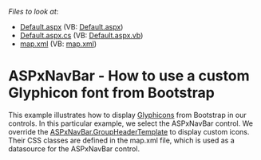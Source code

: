 <!-- default file list -->
*Files to look at*:

* [Default.aspx](./CS/Default.aspx) (VB: [Default.aspx](./VB/Default.aspx))
* [Default.aspx.cs](./CS/Default.aspx.cs) (VB: [Default.aspx.vb](./VB/Default.aspx.vb))
* [map.xml](./CS/map.xml) (VB: [map.xml](./VB/map.xml))
<!-- default file list end -->
# ASPxNavBar - How to use a custom Glyphicon font from Bootstrap


<p>This example illustrates how to display <a href="http://getbootstrap.com/components/#glyphicons">Glyphicons</a> from Bootstrap in our controls. In this particular example, we select the ASPxNavBar control. We override the <a href="https://documentation.devexpress.com/#AspNet/DevExpressWebASPxNavBar_GroupHeaderTemplatetopic">ASPxNavBar.GroupHeaderTemplate</a> to display custom icons. Their CSS classes are defined in the map.xml file, which is used as a datasource for the ASPxNavBar control.</p>

<br/>


